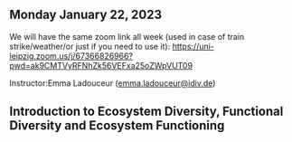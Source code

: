 
## Monday January 22, 2023

We will have the same zoom link all week (used in case of train strike/weather/or just if you need to use it):
https://uni-leipzig.zoom.us/j/67366826966?pwd=ak9CMTVyRFNhZk56VEFxa25oZWpVUT09

Instructor:Emma Ladouceur (emma.ladouceur@idiv.de)

## Introduction to Ecosystem Diversity, Functional Diversity and Ecosystem Functioning


